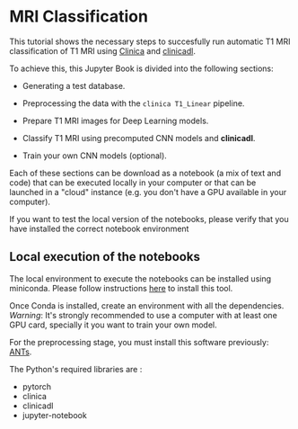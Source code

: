 # MRI Classification

This tutorial shows the  necessary steps to succesfully run automatic T1 MRI
classification of T1 MRI using [Clinica](http://www.clinica.run) and
[clinicadl](https://github.com/aramis-lab/ad-dl).

To achieve this, this Jupyter Book is divided into the following sections:

- Generating a test database.

- Preprocessing the data with the `clinica T1_Linear` pipeline.

- Prepare T1 MRI images for Deep Learning models.

- Classify T1 MRI using precomputed CNN models and **clinicadl**.

- Train your own CNN models (optional).

Each of these sections can be download as a notebook (a mix of text and code)
that can be executed locally in your computer or that can be launched  in a
"cloud" instance (e.g. you don't have a GPU available in your computer).

If you want to test the local version of the notebooks, please verify that 
you have installed the correct notebook environment

## Local execution of the notebooks

The local environment to execute the notebooks can be installed using
miniconda. Please follow instructions
[here](https://docs.conda.io/en/latest/miniconda.html) to install this tool.

Once Conda is installed, create an environment with all the dependencies.
*Warning*: It's strongly recommended to use a computer with at least one GPU
card, specially it you want to train your own model. 

For the preprocessing stage, you must install this software previously:
[ANTs](http://stnava.github.io/ANTs/).

The Python's required libraries are :

- pytorch
- clinica
- clinicadl
- jupyter-notebook



